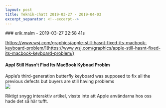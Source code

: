 ```yaml
---
layout: post
title: Teknik-chatt 2019-03-27 - 2019-04-03
excerpt_separator: <!--excerpt-->
---
```

<section class="message" markdown="1">
### erik.malm - 2019-03-27 22:58 41s

[https://www.wsj.com/graphics/apple-still-hasnt-fixed-its-macbook-keyboard-problem/](https://www.wsj.com/graphics/apple-still-hasnt-fixed-its-macbook-keyboard-problem/)

<div class="attachment"><h4>Appl Still Hasn’t Fixd Its MacBook Kyboad Problm</h4><div class="text">Apple’s third-generation butterfly keyboard was supposed to fix all the previous defects but buyers are still having problems</div>
<a href="https://www.wsj.com/graphics/apple-still-hasnt-fixed-its-macbook-keyboard-problem/"><img src="https://images.wsj.net/im-62653/social" fallback="Appl Still Hasn’t Fixd Its MacBook Kyboad Problm"/></a></div>
    
Riktigt snygg interaktiv artikel, visste inte att Apple användarna hos oss hade det så här tufft.

<!--excerpt-->
</section>